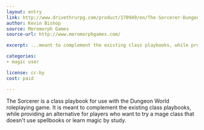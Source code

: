 ```yaml
---
layout: entry
link: http://www.drivethrurpg.com/product/170949/en/The-Sorcerer-Dungeon-World-Playbook
author: Kevin Bishop
source: Meromorph Games
source-url: http://www.meromorphgames.com/

excerpt: ...meant to complement the existing class playbooks, while providing an alternative for players who want to try a mage class that doesn't use spellbooks or learn magic by study.

categories:
- magic user

license: cc-by
cost: paid

---
```


The Sorcerer is a class playbook for use with the Dungeon World roleplaying game. It is meant to complement the existing class playbooks, while providing an alternative for players who want to try a mage class that doesn't use spellbooks or learn magic by study.
